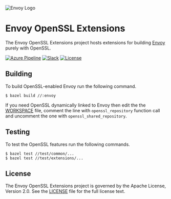 ![Envoy Logo](https://github.com/envoyproxy/artwork/blob/master/PNG/Envoy_Logo_Final_PANTONE.png)

# Envoy OpenSSL Extensions

The Envoy OpenSSL Extensions project hosts extensions for building
[Envoy](https://github.com/envoyproxy/envoy) purely with OpenSSL.

[![Azure Pipeline](https://img.shields.io/azure-devops/build/cncf/d1341aaf-5711-4800-816d-4295da428269/12)](https://dev.azure.com/cncf/envoy-openssl/_build?definitionId=12)
[![Slack](https://img.shields.io/badge/slack-join%20chat-e01563.svg?logo=slack)](https://envoyproxy.slack.com/archives/CS2DANSRX)
[![License](https://img.shields.io/badge/license-Apache--2.0-blue.svg)](LICENSE)

## Building

To build OpenSSL-enabled Envoy run the following command.

```console
$ bazel build //:envoy
```

If you need OpenSSL dynamically linked to Envoy then edit the the
[WORKSPACE](WORKSPACE) file, comment the line with `openssl_repository` function
call and uncomment the one with `openssl_shared_repository`.

## Testing

To test the OpenSSL features run the following commands.

```console
$ bazel test //test/common/...
$ bazel test //test/extensions/...
```

## License

The Envoy OpenSSL Extensions project is governed by the Apache License, Version
2.0. See the [LICENSE](LICENSE) file for the full license text.

